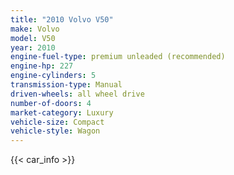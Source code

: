 ```yaml
---
title: "2010 Volvo V50"
make: Volvo
model: V50
year: 2010
engine-fuel-type: premium unleaded (recommended)
engine-hp: 227
engine-cylinders: 5
transmission-type: Manual
driven-wheels: all wheel drive
number-of-doors: 4
market-category: Luxury
vehicle-size: Compact
vehicle-style: Wagon
---
```


{{< car_info >}}
